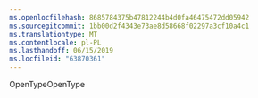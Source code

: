 ```yaml
---
ms.openlocfilehash: 8685784375b47812244b4d0fa46475472dd05942
ms.sourcegitcommit: 1bb00d2f4343e73ae8d58668f02297a3cf10a4c1
ms.translationtype: MT
ms.contentlocale: pl-PL
ms.lasthandoff: 06/15/2019
ms.locfileid: "63870361"
---
```

<span data-ttu-id="d9552-101">OpenType</span><span class="sxs-lookup"><span data-stu-id="d9552-101">OpenType</span></span>